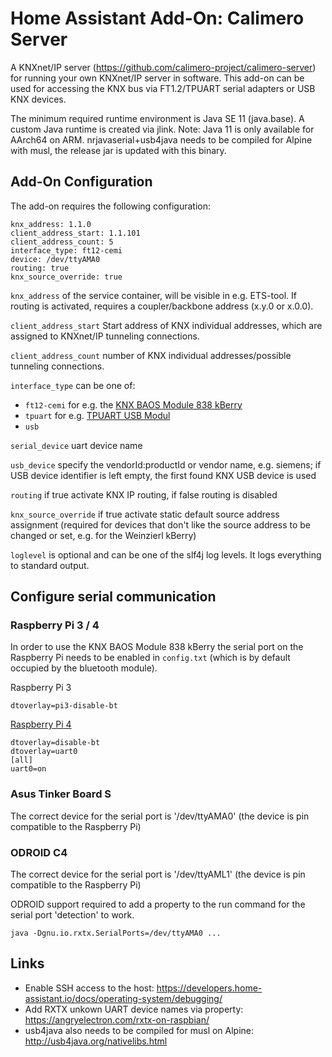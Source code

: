 # Home Assistant Add-On: Calimero Server

A KNXnet/IP server (https://github.com/calimero-project/calimero-server) for running your own KNXnet/IP server in software. This add-on can be used for accessing the KNX bus via FT1.2/TPUART serial adapters or USB KNX devices. 

The minimum required runtime environment is Java SE 11 (java.base). A custom Java runtime is created via jlink. Note: Java 11 is only available for AArch64 on ARM. nrjavaserial+usb4java needs to be compiled for Alpine with musl, the release jar is updated with this binary.

## Add-On Configuration

The add-on requires the following configuration:
```
knx_address: 1.1.0
client_address_start: 1.1.101
client_address_count: 5
interface_type: ft12-cemi
device: /dev/ttyAMA0
routing: true
knx_source_override: true
```

`knx_address` of the service container, will be visible in e.g. ETS-tool. If routing is activated, requires a coupler/backbone address (x.y.0 or x.0.0).

`client_address_start` Start address of KNX individual addresses, which are assigned to KNXnet/IP tunneling connections.

`client_address_count` number of KNX individual addresses/possible tunneling connections.

`interface_type` can be one of:
* `ft12-cemi` for e.g. the [KNX BAOS Module 838 kBerry](https://www.weinzierl.de/index.php/en/all-knx/knx-module-en/knx-baos-module-838-en) 
* `tpuart` for e.g. [TPUART USB Modul](http://shop.busware.de/product_info.php/products_id/59)
* `usb`

`serial_device` uart device name

`usb_device` specify the vendorId:productId or vendor name, e.g. siemens; if USB device identifier is left empty, the first found KNX USB device is used

`routing` if true activate KNX IP routing, if false routing is disabled

`knx_source_override` if true activate static default source address assignment (required for devices that don't like the source address to be changed or set, e.g. for the Weinzierl kBerry)

`loglevel` is optional and can be one of the slf4j log levels. It logs everything to standard output. 

## Configure serial communication 

### Raspberry Pi 3 / 4
 
In order to use the KNX BAOS Module 838 kBerry the serial port on the Raspberry Pi needs to be enabled in `config.txt` (which is by default occupied by the bluetooth module).

Raspberry Pi 3
```
dtoverlay=pi3-disable-bt
```

[Raspberry Pi 4](https://github.com/knxd/knxd/issues/469#issuecomment-723936998)

```
dtoverlay=disable-bt
dtoverlay=uart0
[all]
uart0=on
```

### Asus Tinker Board S

The correct device for the serial port is '/dev/ttyAMA0' (the device is pin compatible to the Raspberry Pi)

### ODROID C4

The correct device for the serial port is '/dev/ttyAML1' (the device is pin compatible to the Raspberry Pi)

ODROID support required to add a property to the run command for the serial port 'detection' to work.
```
java -Dgnu.io.rxtx.SerialPorts=/dev/ttyAMA0 ...
```

## Links

* Enable SSH access to the host: https://developers.home-assistant.io/docs/operating-system/debugging/
* Add RXTX unkown UART device names via property: https://angryelectron.com/rxtx-on-raspbian/                                                                                           
* usb4java also needs to be compiled for musl on Alpine: http://usb4java.org/nativelibs.html